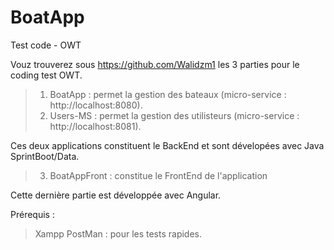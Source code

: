 # BoatApp
Test code - OWT


Vouz trouverez sous https://github.com/Walidzm1 les 3 parties pour le coding test OWT. 

> 1) BoatApp : permet la gestion des bateaux (micro-service : http://localhost:8080).
> 2) Users-MS : permet la gestion des utilisteurs (micro-service : http://localhost:8081).


Ces deux applications constituent le BackEnd et sont dévelopées avec Java SprintBoot/Data.
  
> 3) BoatAppFront : constitue le FrontEnd de l'application 

Cette dernière partie est développée avec Angular. 


Prérequis : 

> Xampp
> PostMan : pour les tests rapides. 
